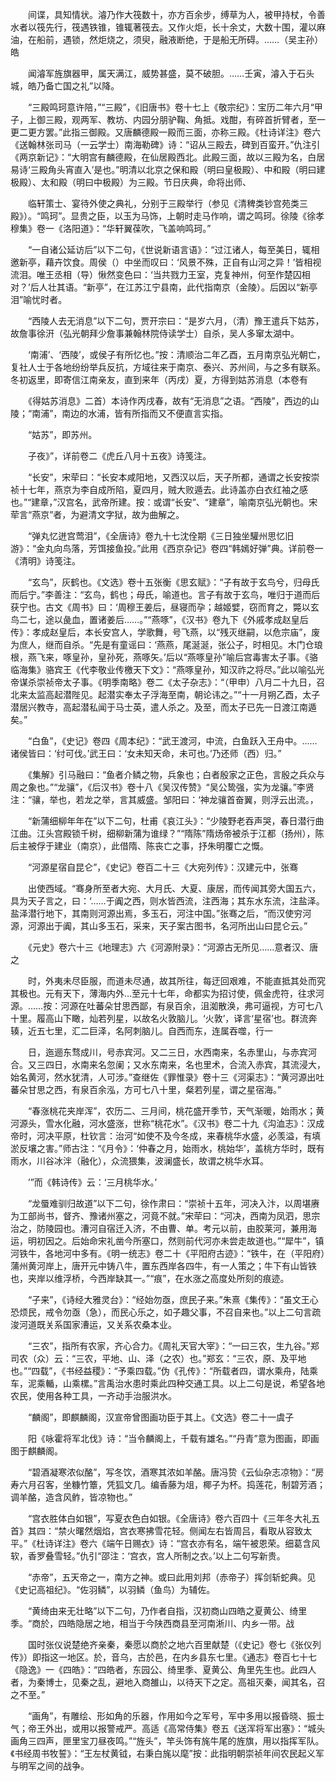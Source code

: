 <!-- { "loadSidebar": true } -->
　　间谍，具知情状。濬乃作大筏数十，亦方百余步，缚草为人，被甲持杖，令善水者以筏先行，筏遇铁锥，锥辄著筏去。又作火炬，长十余丈，大数十围，灌以麻油，在船前，遇锁，然炬烧之，须臾，融液断绝，于是船无所碍。……（吴主孙）皓

　　闻濬军旌旗器甲，属天满江，威势甚盛，莫不破胆。……壬寅，濬入于石头城，皓乃备亡国之礼”以降。

　　“三殿鸣珂意许陪，”“三殿”，《旧唐书》卷十七上《敬宗纪》：宝历二年六月“甲子，上御三殿，观两军、教坊、内园分朋驴鞠、角抵。戏酣，有碎首折臂者，至一更二更方罢。”此指三御殿。又唐麟德殿一殿而三面，亦称三殿。《杜诗详注》卷六《送翰林张司马（一云学士）南海勒碑》诗：“诏从三殿去，碑到百蛮开。”仇注引《两京新记》：“大明宫有麟德殿，在仙居殿西北。此殿三面，故以三殿为名，白居易诗‘三殿角头宵直入’是也。”明清以北京之保和殿（明曰皇极殿）、中和殿（明曰建极殿）、太和殿（明曰中极殿）为三殿。节日庆典，命将出师、

　　临轩策士、宴待外使之典礼，分别于三殿举行（参见《清稗类钞宫苑类三殿》）。“鸣珂”。显贵之臣，以玉为马饰，上朝时走马作响，谓之鸣珂。徐陵《徐孝穆集》卷一《洛阳道》：“华轩翼葆吹，飞盖响鸣珂。”

　　“一自诸公延访后”以下二句，《世说新语言语》：“过江诸人，每至美日，辄相邀新亭，藉卉饮食。周侯（）中坐而叹曰：‘风景不殊，正自有山河之异！’皆相视流泪。唯王丞相（导）愀然变色曰：‘当共戮力王室，克复神州，何至作楚囚相对？’后人壮其语。“新亭”，在江苏江宁县南，此代指南京（金陵）。后因以“新亭泪”喻忧时者。

　　“西陵人去无消息”以下二句，贾开宗曰：“是岁六月，（清）豫王遣兵下姑苏，故詹事徐汧（弘光朝拜少詹事兼翰林院侍读学士）自杀，吴人多窜太湖中。

　　‘南浦’、‘西陵’，或侯子有所忆也。”按：清顺治二年乙酉，五月南京弘光朝亡，复社人士于各地纷纷举兵反抗，方域往来于南京、泰兴、苏州间，与之多有联系。冬初返里，即寄信江南亲友，直到来年（丙戌）夏，方得到姑苏消息（本卷有

　　《得姑苏消息》二首）本诗作丙戌春，故有“无消息”之语。“西陵”，西边的山陵；“南浦”，南边的水浦，皆有所指而又不便直言实指。

　　“姑苏”，即苏州。

　　子夜》”，详前卷二《虎丘八月十五夜》诗笺注。

　　“长安”，宋荦曰：“长安本咸阳地，又西汉以后，天子所都，通谓之长安按崇祯十七年，燕京为李自成所陷，夏四月，贼大败遁去。此诗盖亦白衣红袖之感也。”“建章，”汉宫名，武帝所建。按：或谓“长安”、“建章”，喻南京弘光朝也。宋荦言“燕京”者，为避清文字狱，故为曲解之。

　　“弹丸忆迸宫莺泪”，《全唐诗》卷九十七沈佺期《三日独坐驩州思忆旧游》：“金丸向鸟落，芳饵接鱼投。”此用《西京杂记》卷四“韩嫣好弹”典。详前卷一《清明》诗笺注。

　　“玄鸟”，灰鹤也。《文选》卷十五张衡《思玄赋》：“子有故于玄鸟兮，归母氏而后宁。”李善注：“玄鸟，鹤也；母氏，喻道也。言子有故于玄鸟，唯归于道而后获宁也。古文《周书》曰：‘周穆王姜后，昼寝而孕；越姬嬖，窃而育之，斃以玄鸟二七，途以彘血，置诸姜后……。”“燕啄”，《汉书》卷九下《外戚孝成赵皇后传》：孝成赵皇后，本长安宫人，学歌舞，号飞燕，以“残灭继嗣，以危宗庙”，废为庶人，继而自杀。“先是有童谣曰：‘燕燕，尾涎涎，张公子，时相见。木门仓琅根，燕飞来，啄皇孙，皇孙死，燕啄矢。’后以“燕啄皇孙”喻后宫毒害太子事。《骆临海集》骆宾王《代李敬业传檄天下文》：“燕啄皇孙，知汉祚之将尽。”此以喻弘光帝谋杀崇祯帝太子事。《明季南略》卷二《太子杂志》：“（甲申）八月二十九日，召北来太监高起潜陛见。起潜实奉太子浮海至南，朝论讳之。”“十一月朔乙酉，太子潜居兴教寺，高起潜私闻于马士英，遣人杀之。及至，而太子已先一日渡江南遁矣。”

　　“白鱼”，《史记》卷四《周本纪》：“武王渡河，中流，白鱼跃入王舟中。……诸侯皆曰：‘纣可伐。’武王曰：‘女未知天命，未可也。’乃还师（西）归。”

　　《集解》引马融曰：“鱼者介鳞之物，兵象也；白者殷家之正色，言殷之兵众与周之象也。”“龙骧”，《后汉书》卷十八《吴汉传赞》“吴公鸷强，实为龙骧。”李贤注：“骧，举也，若龙之举，言其威盛。邹阳曰：‘神龙骧首奋翼，则浮云出流。，

　　“新蒲细柳年年在”以下二句，杜甫《哀江头》：“少陵野老吞声哭，春日潜行曲江曲。江头宫殿锁千树，细柳新蒲为谁绿？”“隋陈”隋炀帝被杀于江都（扬州），陈后主被俘于建业（南京），此借隋、陈丧亡之事，抒朱明覆亡之慨。

　　“河源星宿自昆仑”，《史记》卷百二十三《大宛列传》：汉建元中，张骞

　　出使西域。“骞身所至者大宛、大月氏、大夏、康居，而传闻其旁大国五六，具为天子言之，曰：‘……于阗之西，则水皆西流，注西海；其东水东流，注盐泽。盐泽潜行地下，其南则河源出焉，多玉石，河注中国。”张骞之后，“而汉使穷河源，河源出于阗，其山多玉石，采来，天子案古图书，名河所出山曰昆仑云。”

　　《元史》卷六十三《地理志》六《河源附录》：“河源古无所见……意者汉、唐之

　　时，外夷未尽臣服，而道未尽通，故其所往，每迂回艰难，不能直抵其处而究其极也。元有天下，薄海内外…至元十七年，命都实为招讨使，佩金虎符，往求河源。……按：河源在吐蕃朵甘思西鄙，有泉百余，沮洳散涣，弗可逼视，方可七八十里。履高山下瞰，灿若列星，以故名火敦脑儿。‘火敦’，译言‘星宿’也。群流奔辏，近五七里，汇二巨泽，名阿刺脑儿。自西而东，连属吞噬，行一

　　日，迤逦东骛成川，号赤宾河。又二三日，水西南来，名赤里山，与赤宾河合。又三四日，水南来名忽阑；又水东南来，名也里术，合流入赤宾，其流浸大，始名黄河，然水犹清，人可涉。”查继佐《罪惟录》卷十三《河渠志》：“黄河源出吐蕃朵甘思之西，有泉百余泓，方可七八十里，粲若列星，谓之星宿海。”

　　“春涨桃花夹岸浑”，农历二、三月间，桃花盛开季节，天气渐暖，始雨水；黄河源头，雪水化融，河水盛涨，世称“桃花水”。《汉书》卷二十九《沟洫志》：汉成帝时，河决平原，杜钦言：治河“如使不及今冬成，来春桃华水盛，必羡溢，有填淤反壤之害。”师古注：“《月令》：‘仲春之月，始雨水，桃始华’，盖桃方华时，既有雨水，川谷冰泮（融化），众流猥集，波澜盛长，故谓之桃华水耳。

　　’”而《韩诗传》云：‘三月桃华水。’

　　“龙蜃难驯归故道”以下二句，徐作肃曰：“崇祯十五年，河决入汴，以周堪赓为工部尚书，督齐、豫诸州塞之，河竟不就。”宋荦曰：“河决，西南为凤泗，思宗治之，防陵园也。漕河自宿迁入济，不由曹、单。考元以前，由胶莱河，兼用海运，明初因之。后始命宋礼凿今所塞口，然则前代河亦未尝走故道也。”“犀牛”，镇河铁牛，各地河中多有。《明一统志》卷二十《平阳府古迹》：“铁牛，在（平阳府）蒲州黄河岸上，唐开元中铸八牛，置东西岸各四牛，有一人策之；牛下有山皆铁也，夹岸以维浮桥，今西岸缺其一。”“痕”，在水涨之高度处所刻的痕迹。

　　“子来”，《诗经大雅灵台》：“经始勿亟，庶民子来。”朱熹《集传》：“虽文王心恐烦民，戒令勿亟（急），而民心乐之，如子趣父事，不召自来也。”以上二句言疏浚河道既关系国家漕运，又关系农桑本业。

　　“三农”，指所有农家，齐心合力。《周礼天官大宰》：“一曰三农，生九谷。”郑司农（众）云：“三农，平地、山、泽（之农）也。”郑玄：“三农，原、及平地也。”“四载”，《书经益稷》：“予乘四载。”伪《孔传》：“所载者四，谓水乘舟，陆乘车，泥乘輴，山乘樏。”言禹治水患时乘此四种交通工具。以上二句是说，希望各地农民，使用各种工具，一齐动手治服洪水。

　　“麟阁”，即麒麟阁，汉宣帝曾图画功臣于其上。《文选》卷二十一虞子

　　阳《咏霍将军北伐》诗：“当令麟阁上，千载有雄名。”“丹青”意为图画，即画图于麒麟阁。

　　“碧酒凝寒浓似酪”，写冬饮，酒寒其浓如羊酪。唐冯贽《云仙杂志凉物》：“房寿六月召客，坐糠竹簟，凭狐文几。编香藤为俎，椰子为杯。捣莲花，制碧芳酒；调羊酪，造含风鲊，皆凉物也。”

　　“宫衣胜体白如银”，写夏衣色白如银。《全唐诗》卷六百四十《三年冬大礼五首》其四：“禁火曙然烟焰，宫衣寒拂雪花轻。侧闻左右皆周吕，看取从容致太平。”《杜诗详注》卷六《端午日赐衣》诗：“宫衣亦有名，端午被恩荣。细葛含风软，香罗叠雪轻。”仇引“邵注：‘宫衣，宫人所制之衣。’以上二句写新贵。

　　“赤帝”，五天帝之一，南方之神。或曰此用刘邦（赤帝子）挥剑斩蛇典。见《史记高祖纪》。“佐羽鳞”，以羽鳞（鱼鸟）为辅佐。

　　“黄绮由来无壮略”以下二句，乃作者自指，汉初商山四皓之夏黄公、绮里季。“商於，四皓隐居之地，相当于今陕西商县至河南淅川、内乡一带。战

　　国时张仪说楚绝齐亲秦，秦愿以商於之地六百里献楚（《史记》卷七《张仪列传》）即指这一地区。於，音乌，古於邑，在内乡县东七里。《通志》卷百七十七《隐逸》一《四皓》：“四皓者，东园公、绮里季、夏黄公、角里先生也。此四人者，为秦博士，见秦之乱，避地入商雒山，以待天下之定。高祖灭秦，闻其名，召之不至。”

　　“画角”，有雕绘、形如角的乐器，作用如今之军号，军中多用以报昏晓、振士气；帝王外出，或用以报警戒严。高适《高常侍集》卷五《送浑将军出塞》：“城头画角三四声，匣里宝刀昼夜鸣。”“旌头”，竿头饰有旄牛尾的旌旗，用以指挥军队。《书经周书牧誓》：“王左杖黄钺，右秉白旄以麾”按：此指明朝崇祯年间农民起义军与明军之间的战争。

